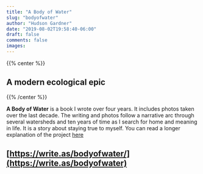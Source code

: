 ```yaml
---
title: "A Body of Water"
slug: "bodyofwater"
author: "Hudson Gardner"
date: "2019-08-02T19:58:40-06:00"
draft: false
comments: false
images:
---
```


{{% center %}}
## A modern ecological epic
{{% /center %}}

**A Body of Water** is a book I wrote over four years. It includes photos taken over the last decade. The writing and photos follow a narrative arc through several watersheds and ten years of time as I search for home and meaning in life. It is a story about staying true to myself. You can read a longer explanation of the project [here](https://grassjournal.co/a-body-of-water/)

## [https://write.as/bodyofwater/](https://write.as/bodyofwater)
